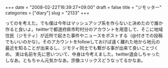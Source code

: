 +++
date = "2008-02-22T16:39:27+09:00"
draft = false
title = "ジモッター"
categories = ["diary"]
slug = "2133"
+++

ってのを考えた。でも僕は今年はマッシュアップ系を作らないと決めたので誰か作ると良いよ。twitterで都道府県市町村分のアカウントを用意して、そこに地域住民（ジモティ）が近所で起きた事件やニュースをポストする（@付きでの投稿でもいいのかな）。そのアカウントをfollowしておけば遠く離れた地から地元の最近を知ることが出来るし、ジモティ同士でも繋がる事が出来て良いことづくめ。
実は名前を先に思いついて、中身は今考えました。twitter退会しちゃったしなあ。ともちゃん元気かなあ。宗像ユリックスどうなってるかなあ。
